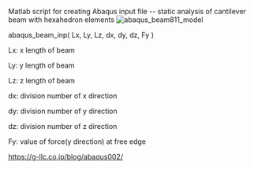 Matlab script  for creating Abaqus input file -- static analysis of cantilever beam with hexahedron elements
![abaqus_beam811_model](https://github.com/scriptma-n/abaqus-tool/assets/102136723/ac944263-176f-4c73-a7e1-1e2f87c1c9d6)

abaqus_beam_inp( Lx, Ly, Lz, dx, dy, dz, Fy )

Lx: x length of beam

Ly: y length of beam

Lz: z length of beam

dx: division number of x direction

dy: division number of y direction

dz: division number of z direction

Fy: value of force(y direction) at free edge

https://g-llc.co.jp/blog/abaqus002/
